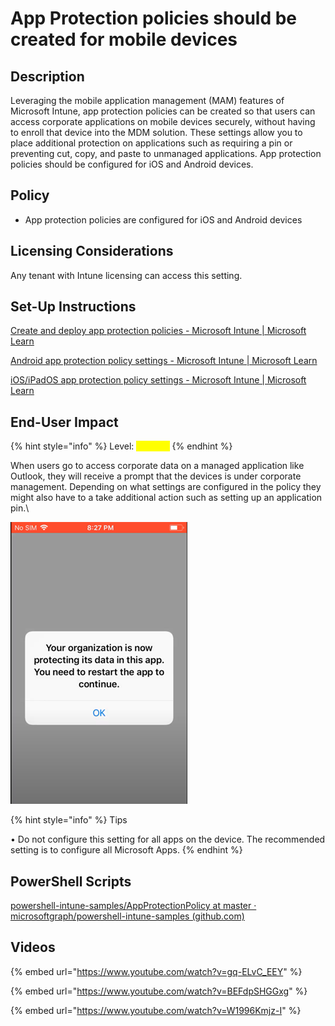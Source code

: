 # App Protection policies should be created for mobile devices

## Description

Leveraging the mobile application management (MAM) features of Microsoft Intune, app protection policies can be created so that users can access corporate applications on mobile devices securely, without having to enroll that device into the MDM solution. These settings allow you to place additional protection on applications such as requiring a pin or preventing cut, copy, and paste to unmanaged applications. App protection policies should be configured for iOS and Android devices.

## Policy

* App protection policies are configured for iOS and Android devices

## Licensing Considerations

Any tenant with Intune licensing can access this setting.

## Set-Up Instructions

[Create and deploy app protection policies - Microsoft Intune | Microsoft Learn](https://learn.microsoft.com/en-us/mem/intune/apps/app-protection-policies#create-an-iosipados-or-android-app-protection-policy)

[Android app protection policy settings - Microsoft Intune | Microsoft Learn](https://learn.microsoft.com/en-us/mem/intune/apps/app-protection-policy-settings-android)

[iOS/iPadOS app protection policy settings - Microsoft Intune | Microsoft Learn](https://learn.microsoft.com/en-us/mem/intune/apps/app-protection-policy-settings-ios)

## End-User Impact

{% hint style="info" %}
Level: <mark style="color:yellow;">Medium</mark>
{% endhint %}

When users go to access corporate data on a managed application like Outlook, they will receive a prompt that the devices is under corporate management. Depending on what settings are configured in the policy they might also have to a take additional action such as setting up an application pin.\


![](../../.gitbook/assets/pic20.png)

{% hint style="info" %}
Tips

• Do not configure this setting for all apps on the device. The recommended setting is to configure all Microsoft Apps.
{% endhint %}

## PowerShell Scripts

[powershell-intune-samples/AppProtectionPolicy at master · microsoftgraph/powershell-intune-samples (github.com)](https://github.com/microsoftgraph/powershell-intune-samples/tree/master/AppProtectionPolicy)

## Videos&#x20;

{% embed url="https://www.youtube.com/watch?v=gq-ELvC_EEY" %}

{% embed url="https://www.youtube.com/watch?v=BEFdpSHGGxg" %}

{% embed url="https://www.youtube.com/watch?v=W1996Kmjz-I" %}
